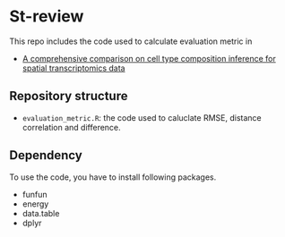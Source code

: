 # St-review
This repo includes the code used to calculate evaluation metric in 

* [A comprehensive comparison on cell type composition inference for spatial transcriptomics data](https://www.biorxiv.org/content/10.1101/2022.02.20.481171v1)

## Repository structure
* ``evaluation_metric.R``: the code used to caluclate RMSE, distance correlation and difference.

## Dependency 
To use the code, you have to install following packages.
* funfun
* energy
* data.table
* dplyr
